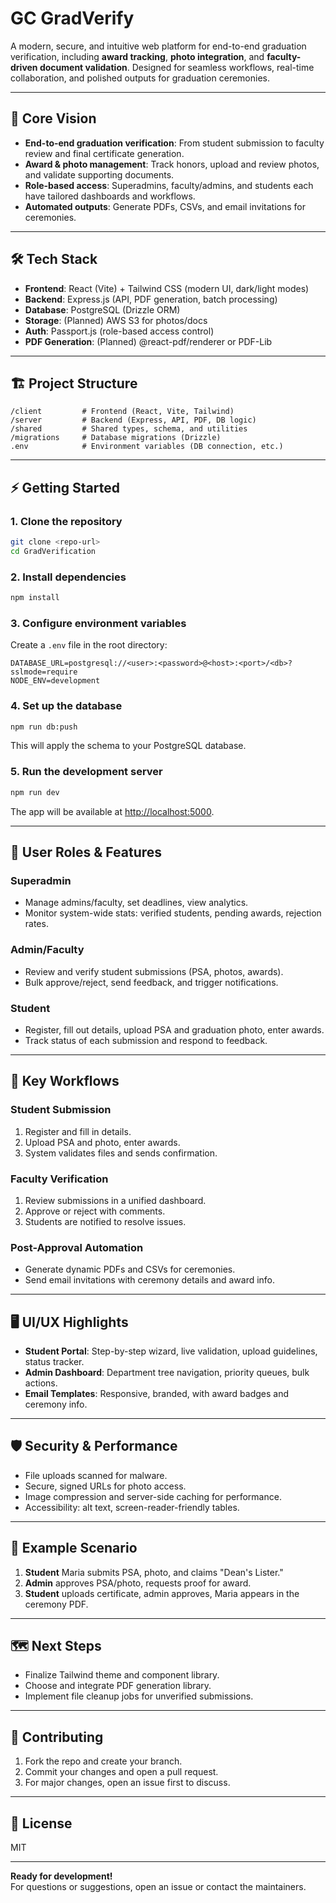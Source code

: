 # GC GradVerify

A modern, secure, and intuitive web platform for end-to-end graduation verification, including **award tracking**, **photo integration**, and **faculty-driven document validation**. Designed for seamless workflows, real-time collaboration, and polished outputs for graduation ceremonies.

---

## 🚀 Core Vision

- **End-to-end graduation verification**: From student submission to faculty review and final certificate generation.
- **Award & photo management**: Track honors, upload and review photos, and validate supporting documents.
- **Role-based access**: Superadmins, faculty/admins, and students each have tailored dashboards and workflows.
- **Automated outputs**: Generate PDFs, CSVs, and email invitations for ceremonies.

---

## 🛠️ Tech Stack

- **Frontend**: React (Vite) + Tailwind CSS (modern UI, dark/light modes)
- **Backend**: Express.js (API, PDF generation, batch processing)
- **Database**: PostgreSQL (Drizzle ORM)
- **Storage**: (Planned) AWS S3 for photos/docs
- **Auth**: Passport.js (role-based access control)
- **PDF Generation**: (Planned) @react-pdf/renderer or PDF-Lib

---

## 🏗️ Project Structure

```
/client         # Frontend (React, Vite, Tailwind)
/server         # Backend (Express, API, PDF, DB logic)
/shared         # Shared types, schema, and utilities
/migrations     # Database migrations (Drizzle)
.env            # Environment variables (DB connection, etc.)
```

---

## ⚡ Getting Started

### 1. **Clone the repository**
```sh
git clone <repo-url>
cd GradVerification
```

### 2. **Install dependencies**
```sh
npm install
```

### 3. **Configure environment variables**

Create a `.env` file in the root directory:
```
DATABASE_URL=postgresql://<user>:<password>@<host>:<port>/<db>?sslmode=require
NODE_ENV=development
```

### 4. **Set up the database**
```sh
npm run db:push
```
This will apply the schema to your PostgreSQL database.

### 5. **Run the development server**
```sh
npm run dev
```
The app will be available at [http://localhost:5000](http://localhost:5000).

---

## 👤 User Roles & Features

### **Superadmin**
- Manage admins/faculty, set deadlines, view analytics.
- Monitor system-wide stats: verified students, pending awards, rejection rates.

### **Admin/Faculty**
- Review and verify student submissions (PSA, photos, awards).
- Bulk approve/reject, send feedback, and trigger notifications.

### **Student**
- Register, fill out details, upload PSA and graduation photo, enter awards.
- Track status of each submission and respond to feedback.

---

## 🔄 Key Workflows

### **Student Submission**
1. Register and fill in details.
2. Upload PSA and photo, enter awards.
3. System validates files and sends confirmation.

### **Faculty Verification**
1. Review submissions in a unified dashboard.
2. Approve or reject with comments.
3. Students are notified to resolve issues.

### **Post-Approval Automation**
- Generate dynamic PDFs and CSVs for ceremonies.
- Send email invitations with ceremony details and award info.

---

## 🖥️ UI/UX Highlights

- **Student Portal**: Step-by-step wizard, live validation, upload guidelines, status tracker.
- **Admin Dashboard**: Department tree navigation, priority queues, bulk actions.
- **Email Templates**: Responsive, branded, with award badges and ceremony info.

---

## 🛡️ Security & Performance

- File uploads scanned for malware.
- Secure, signed URLs for photo access.
- Image compression and server-side caching for performance.
- Accessibility: alt text, screen-reader-friendly tables.

---

## 📝 Example Scenario

1. **Student** Maria submits PSA, photo, and claims "Dean's Lister."
2. **Admin** approves PSA/photo, requests proof for award.
3. **Student** uploads certificate, admin approves, Maria appears in the ceremony PDF.

---

## 🗺️ Next Steps

- Finalize Tailwind theme and component library.
- Choose and integrate PDF generation library.
- Implement file cleanup jobs for unverified submissions.

---

## 🤝 Contributing

1. Fork the repo and create your branch.
2. Commit your changes and open a pull request.
3. For major changes, open an issue first to discuss.

---

## 📄 License

MIT

---

**Ready for development!**  
For questions or suggestions, open an issue or contact the maintainers. 